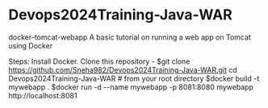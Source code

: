 # Devops2024Training-Java-WAR

docker-tomcat-webapp
A basic tutorial on running a web app on Tomcat using Docker 

Steps:
Install Docker.
Clone this repository - $git clone https://github.com/Sneha982/Devops2024Training-Java-WAR.git
cd Devops2024Training-Java-WAR # from your root directory
$docker build -t mywebapp .
$docker run -d --name mywebapp -p 8081:8080 mywebapp
http://localhost:8081
